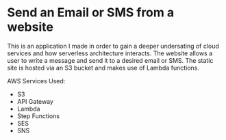 # Send an Email or SMS from a website

This is an application I made in order to gain a deeper undersating of cloud services and how serverless architecture interacts.
The website allows a user to write a message and send it to a desired email or SMS. The static site is hosted via an S3 bucket and makes use of Lambda functions.



AWS Services Used:
 - S3
 - API Gateway
 - Lambda
 - Step Functions
 - SES
 - SNS

